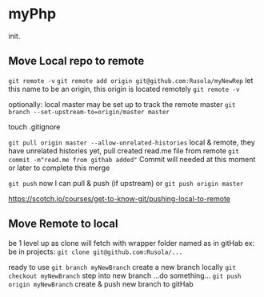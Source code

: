 # myPhp
init.

## Move Local repo to remote

`git remote -v`
`git remote add origin git@github.com:Rusola/myNewRep` let this name to be an origin, this origin is located remotely
`git remote -v`

optionally: local master may be set up to track the remote master
`git branch --set-upstream-to=origin/master master`

touch .gitignore

`git pull origin master --allow-unrelated-histories` local & remote, they have unrelated histories yet, pull created read.me file from remote
`git commit -m"read.me from githab added"` Commit will needed at this moment or later to complete this merge

`git push` now I can pull & push (if upstream)
or 
`git push origin master`

https://scotch.io/courses/get-to-know-git/pushing-local-to-remote

## Move Remote to local
be 1 level up as clone will fetch with wrapper folder named as in gitHab ex: be in projects:
`git clone git@github.com:Rusola/...`

ready to use
`git branch myNewBranch` create a new branch locally
`git checkout myNewBranch` step into new branch
...do something...
`git push origin myNewBranch` create & push new branch to gitHab
